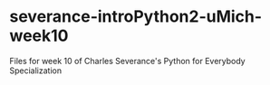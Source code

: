 # severance-introPython2-uMich-week10
Files for week 10 of Charles Severance's Python for Everybody Specialization
